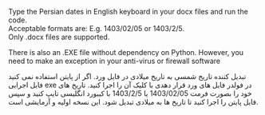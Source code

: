Type the Persian dates in English keyboard in your docx files and run the code. 
<br>
Acceptable  formats are: E.g. 1403/02/05 or 1403/2/5.
<br>Only .docx files are supported.

There is also an .EXE file without dependency on Python. However, you need to make an exception in your anti-virus or firewall software

تبدیل کننده تاریخ شمسی به تاریخ میلادی در فایل ورد.
اگر از پایتن استفاده نمی کنید فایل اجرایی exe در فولدر فایل های ورد قرار دهدی با کلیک آن را اجرا کنید. تاریخ های خود را بصورت فرمت 1403/02/05 یا 1403/2/5 با کیبورد انگلیسی تایپ کنید و سپس فایل پایتن را اجرا کنید تا تاریخ ها به میلادی تبدیل شود. این نسخه اولیه و آزمایشی است.
